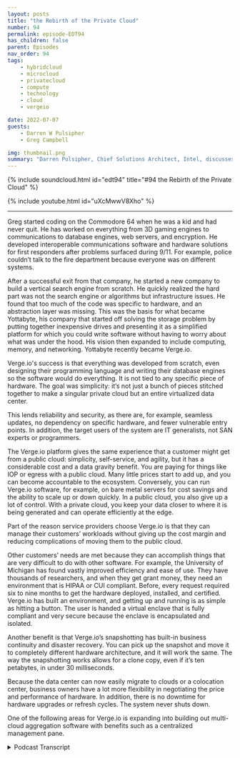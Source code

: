 ```yaml
---
layout: posts
title: "the Rebirth of the Private Cloud"
number: 94
permalink: episode-EDT94
has_children: false
parent: Episodes
nav_order: 94
tags:
    - hybridcloud
    - microcloud
    - privatecloud
    - compute
    - technology
    - cloud
    - vergeio

date: 2022-07-07
guests:
    - Darren W Pulsipher
    - Greg Campbell

img: thumbnail.png
summary: "Darren Pulsipher, Chief Solutions Architect, Intel, discusses Verge.io’s software-defined data centers that simplify IT and make private cloud easy and efficient with Verge.io’s CTO, Greg Campbell. "
---
```


{% include soundcloud.html id="edt94" title="#94 the Rebirth of the Private Cloud" %}

{% include youtube.html id="uXcMwwV8Xho" %}

---

Greg started coding on the Commodore 64 when he was a kid and had never quit. He has worked on everything from 3D gaming engines to communications to database engines, web servers, and encryption. He developed interoperable communications software and hardware solutions for first responders after problems surfaced during 9/11. For example, police couldn’t talk to the fire department because everyone was on different systems.

After a successful exit from that company, he started a new company to build a vertical search engine from scratch. He quickly realized the hard part was not the search engine or algorithms but infrastructure issues. He found that too much of the code was specific to hardware, and an abstraction layer was missing. This was the basis for what became Yottabyte, his company that started off solving the storage problem by putting together inexpensive drives and presenting it as a simplified platform for which you could write software without having to worry about what was under the hood. His vision then expanded to include computing, memory, and networking. Yottabyte recently became Verge.io.

Verge.io's success is that everything was developed from scratch, even designing their programming language and writing their database engines so the software would do everything. It is not tied to any specific piece of hardware. The goal was simplicity: it’s not just a bunch of pieces stitched together to make a singular private cloud but an entire virtualized data center.

This lends reliability and security, as there are, for example, seamless updates, no dependency on specific hardware, and fewer vulnerable entry points. In addition, the target users of the system are IT generalists, not SAN experts or programmers.

The Verge.io platform gives the same experience that a customer might get from a public cloud: simplicity, self-service, and agility, but it has a considerable cost and a data gravity benefit. You are paying for things like IOP or egress with a public cloud. Many little prices start to add up, and you can become accountable to the ecosystem. Conversely, you can run Verge.io software, for example, on bare metal servers for cost savings and the ability to scale up or down quickly.  In a public cloud, you also give up a lot of control. With a private cloud, you keep your data closer to where it is being generated and can operate efficiently at the edge.

Part of the reason service providers choose Verge.io is that they can manage their customers’ workloads without giving up the cost margin and reducing complications of moving them to the public cloud.

Other customers’ needs are met because they can accomplish things that are very difficult to do with other software. For example, the University of Michigan has found vastly improved efficiency and ease of use. They have thousands of researchers, and when they get grant money, they need an environment that is HIPAA or CUI compliant. Before, every request required six to nine months to get the hardware deployed, installed, and certified. Verge.io has built an environment, and getting up and running is as simple as hitting a button. The user is handed a virtual enclave that is fully compliant and very secure because the enclave is encapsulated and isolated.

Another benefit is that Verge.io’s snapshotting has built-in business continuity and disaster recovery. You can pick up the snapshot and move it to completely different hardware architecture, and it will work the same. The way the snapshotting works allows for a clone copy, even if it’s ten petabytes, in under 30 milliseconds.

Because the data center can now easily migrate to clouds or a colocation center, business owners have a lot more flexibility in negotiating the price and performance of hardware. In addition, there is no downtime for hardware upgrades or refresh cycles. The system never shuts down.

One of the following areas for Verge.io is expanding into building out multi-cloud aggregation software with benefits such as a centralized management pane. 






<details>
<summary> Podcast Transcript </summary>

<p>﻿1</p>
<p>Hello, thisis Darren Pulsipher, chief solutionarchitect of public sector at Intel.</p>
<p>And welcome to Embracing.</p>
<p>Digital Transformation,where we investigate effectivechange, leveraging people.</p>
<p>Process and technology.</p>
<p>On today's episode, The Rebirthof the Private Cloud with CTO of Verge.io.</p>
<p>Greg Campbell.</p>
<p>Craig, welcome to the show.</p>
<p>Thank you, Darren Good to be here.</p>
<p>We had an opportunity to talkabout a month ago is when we first talked.</p>
<p>I was enamored with with your teamand what you've done.</p>
<p>Greg tell my audiencea little bit about yourselfand why you are where you are.</p>
<p>Sure.</p>
<p>So I'm a I've been developing softwaresince I was a kid.</p>
<p>And the Commodore 64 days and.</p>
<p>Oh yeah, never stopped coding.</p>
<p>It was a daily thing. Since thenworked a lot of differentprojects from, you know, 3Dgaming engines to communications databaseengines and web servers and encryptionand all sorts of different things.</p>
<p>I was working in some write in publicsafety softwareand I rode one in computer,aided dispatch,then broke off and started my own company.</p>
<p>And it was I wrote some interoperablecommunication software.</p>
<p>So can solving some of the problemsthat were exposed during 911 where policecan't talk to fire, can't talk to you,everyone is different radiosystems, different communication methodsand none of them can talk to each other.</p>
<p>So I came up with a softwareand hardware solution to solvethat problem and built that company upand the head of successful exit with that.</p>
<p>And after that, I worked for the company,the Boss, for a couple of yearsand did some other things with them,parking systems and fire truck systems.</p>
<p>And, and then I started another companyafter thatwith the goal of buildinga vertical search engine from scratch.</p>
<p>And so this was probably 2008 ish.</p>
<p>And when it started that one andit was it was a really interesting projectbecause, you know,</p>
<p>I go into this thinking,you know, the search engineand the algorithms and theand all that's going to be the hard part.</p>
<p>Right.</p>
<p>And it ended up 80%of my time was spent with everything.</p>
<p>Other than that.</p>
<p>It wasit was really this infrastructure problem.</p>
<p>And, you know, it's you know,you got billions and billions of recordsthat you need to search,you know, to get millions of results,thousands and simultaneously eachget coming back in a quarter millisecond.</p>
<p>And, you know, you can't buy a big enoughserver to do that.</p>
<p>So you need lots of servers.</p>
<p>And I kind of found myself backlooking at, you know,think of your PC days and and whatthe hardware abstraction layerdid to development, you know,and it was kind of like,you know, we're missing that here.</p>
<p>I'm findingtoo much of my code is very specificto do the hardware together.</p>
<p>And and, you know, there really needsto be some form of abstraction.</p>
<p>Right.</p>
<p>And so, again,instead of giving some of the base ideasand, you know, I spent so much timebuilding, stitching, storage togetherand, you know, tothe traditional span and thepurchase at that time, justit doesn't work well in this sort of,you know, applications, large scale thing.</p>
<p>And and at the time and, you know, Googleor anybody else had been doing this,a lot of that stuff is very proprietary.</p>
<p>There's justthere weren't a lot of good tools.</p>
<p>So they gave the idea forat the time what became the right.</p>
<p>So started a company out of rightand really started offfocusing on the storage problem,being able to just take a bunch ofinexpensive drives, throw themin some chassis, stitching together bits,but really with the goalof presenting it all as one thing.</p>
<p>So I can,</p>
<p>I can write software to this one thingand not worry about what was underneaththe hood.</p>
<p>And I had this vision of expandingupon past that to includecomputing, memory and networkingand kind of all of that.</p>
<p>And that kind of gave birth to the device,which more recently became Virgil.</p>
<p>So it's really interestingbecause I got a demo of</p>
<p>You Ought to Buy It back in 2009</p>
<p>I think at supercomputing.</p>
<p>Yeah.</p>
<p>And I was blown awaywith your architecture and I thought,hey, this is a company to, to, to look at,especially in the high performancecomputing realmwhere data was just joint and everything.</p>
<p>And you guys had a,a way of addressing a Yahoo!</p>
<p>Bite of data.</p>
<p>I mean, no one was doing thatat that time.</p>
<p>It was I was just like blown away.</p>
<p>And then, you know,</p>
<p>I find you guys as Virgil.</p>
<p>Oh, you're still around. It's awesome.</p>
<p>Yeah, yeah, yeah.</p>
<p>The company name was the Idevice.</p>
<p>So it, you know, when I was architectingthe design for, I'm like, well,it has to be able to addressa array of storage, otherwisewe can't be called that. Yeah.</p>
<p>No. What I foundcompelling with, with, with you guys isyou extendedbeyond the software defined storage.</p>
<p>And you frankly,you guys were one of the first onesthat did software defined storage.</p>
<p>No one was even talking about itback in that time.</p>
<p>And you guys really kindof blazed the way for that.</p>
<p>And you see other peoplethat have done software defined storagenow, but back in that day,</p>
<p>I mean, no one was talking about it.</p>
<p>But you found really quickly that you alsoneeded compute and network as well.</p>
<p>You couldn't just do one.</p>
<p>One of the pillars of softwaredefined infrastructure.</p>
<p>Right.</p>
<p>And really the key here is that,you know, even even today,when when people are solvingthese problems, it'sthey're still taking a bunch of thingsand trying to stitch them together,make them work together.</p>
<p>Right.</p>
<p>And so it's millions of lines of codeacross all sorts of differentcomponents thatthat weren't necessarily designedto do what they are now.</p>
<p>They're more general purpose componentsthat were, you know, like Lego boxesand trying to figure it all together here.</p>
<p>And, you know, when I designed the storagelayer, it it was builtfor this purpose.</p>
<p>I brought,you know, file system from scratch.</p>
<p>We wrote,</p>
<p>I mean, to pull this off, we actuallywe designed our own programing language.</p>
<p>We wrote our own databaseengines from scratch.</p>
<p>We have our own web servers from scratch.</p>
<p>We have our ownmesh network networking fabricto connect things together.</p>
<p>We went into the development of thiswith the golden rulethat hardware is going to fail.</p>
<p>And, you know,and we have to expect the worst of it.</p>
<p>And, you know, we're not tying it inany specific piece of hardwareso thatthe software needs to do everything.</p>
<p>And we'vewe've you know, a lot of the developmentwas just going through all the differentspectacular ways that that hardware canfail from, you know, bad firmware update.</p>
<p>Well, as a hardware vendor,hardware never fails.</p>
<p>I don't know what you're talking about,</p>
<p>Greg.</p>
<p>Hardware spending drives,they never go out.</p>
<p>So, you know,so simplicity was really the key.</p>
<p>It was I. Like that.</p>
<p>Going down to the lowest level of buildingjust what we need just for thispurpose of good with, you know,and our ultimate goal was to build virtualvirtualized the entire data center.</p>
<p>So it's not just a bunch of piecesthat stitch togetherto make a singular private cloud.</p>
<p>It was you know, we were looking atmuch the same wayyou go into VMware and Head Start,you run AVM.</p>
<p>We wanted to be able to goin, assign resources, hit startand a virtual data downstairs.</p>
<p>I was right there when OpenStack started,which was a big group of private oropen sourceprojects, just crammed togetherand said,</p>
<p>All right guys, make it all look like one.</p>
<p>And all I did was put lipstick on it.</p>
<p>Basically they just put a nice</p>
<p>UI on the front end, but on the back endit was a bear to stand up.</p>
<p>It was.</p>
<p>And yeah.</p>
<p>And VMware is the same way, right?</p>
<p>It grew over timewhere they were stitchingindividual products together.</p>
<p>So your your approach was top downvirtualized full data center, notjust a hypervisor, not juststorage, not just network,but the whole thing together.</p>
<p>Absolutely.</p>
<p>Yeah.</p>
<p>It's it's one thing toto present a simplified user interface,a simplified user experience,which is what we see.</p>
<p>But if if everything underneaththat is not simple,you're going to have a problem.</p>
<p>It might work when everything is perfect,but as soon asthe world starts to fall apart,it will power failure.</p>
<p>You've got a hardware failure.</p>
<p>You've got it.</p>
<p>You know, one key component got updatedwhen a different one didn't get updated.</p>
<p>I mean, there's all sorts of thingsthat that happened.</p>
<p>And even outside of the reliabilityaspect, youthere's countless security issuesthat can come into playwhen you have all these different thingsthat weren't necessarilydesigned to be togetherand then you interface them together.</p>
<p>You know, I like to, you know,look at it like like a house versusa neighborhood or a city.</p>
<p>And it's, you know, if everything'sin the same house, I don't needas many windows and doors and, you know,entry points.</p>
<p>Right.</p>
<p>And this was all built from the ground upfor this purpose.</p>
<p>It's simple.</p>
<p>At the lowest level, you know,which means, you know,less security issues,seamless updates and upgrades.</p>
<p>I mean, we would treat it like a firmware.</p>
<p>It's it's very, very lightweight,you know, andit's in it does a lot for,you know, the reliability aspects,especially, again, you know, with us,you go on the roadassuming everything's going to failand the softwareneeds to take care of everything.</p>
<p>But it's it's a it's a huge difference,you know, fromfrom a supporting aspectand and even just the management aspect.</p>
<p>So our our goal has always been that,you know, the targetusers of this system are it generalist.</p>
<p>We don't need network experts,we don't need sand experts.</p>
<p>We don't need programmers,you know, to operate this.</p>
<p>It's an IP generalist.</p>
<p>And and we agreed we succeeded at that.</p>
<p>So I have a question around that.</p>
<p>I mean, most people listening to the showare moving to public cloud.</p>
<p>So why why would I even do a private cloudwith you guys over public cloud?</p>
<p>What are the benefits that you guys seewith a private cloud over a public cloud?</p>
<p>Yeah,there's there's a lot of lot of scenarios.</p>
<p>I'm not going to saythat you should never go to public cloudis never a use case for thatthey're actually is.</p>
<p>But I think what we've seenis that a lot ofpeople moved to the public cloud,maybe for the wrong reasons.</p>
<p>You know, it's they saw that simplicity.</p>
<p>And a lot of the moves happenedbecause of developers and developers,you know, getting along with i.t and yeah.</p>
<p>Shadow i.t. Right.</p>
<p>Yeah.</p>
<p>You go through all the red tapeand hurdles and it's like, well,wait a minute, I could just pop in a yearand I don't need a 90 staffand it didn't just workand I can manage it myself.</p>
<p>And that was kind of the wrong reasonto go to the public cloud.</p>
<p>And because at the time the managementand just the stitching together,the complexity made it too big of a deal.</p>
<p>If I needed more resources, I go to I.T.and it's like Iwait 16, 20 months for them tocome inand I go, so, you know,we are presenting it in suchwe're giving you that same experiencethat you might get from a public cloud.</p>
<p>In that simplicity, the self-service, the,you know, the agility.</p>
<p>So I can now go to it and say, hey,</p>
<p>I need an environment.</p>
<p>And within seconds,you know, here's your resources. Go.</p>
<p>And then either I can manage thator they can hand me the keys and say, Hereyou go, here'syour private, secure enclave.</p>
<p>Do whatever you want with it.</p>
<p>Self management you want to keep askingto retain my new VM.</p>
<p>I restrain your resources,do what you wantand and then I'm not paying</p>
<p>I'm not being nickel dimed onevery little piece of when I'm operating.</p>
<p>I'm not paying per eye app anymore.</p>
<p>I'm not paying for egress andand everything else,you know.</p>
<p>So there's a huge cost benefit there.</p>
<p>There's also,you know, a data gravity problem as well.</p>
<p>You know, a lot of people,if you move a lot to the cloudand then you realize how much morenow you're relying on networksand just where is my data stored versuswhere I need it, you know?</p>
<p>So having a private cloud, you know,it keeps thingscloser to wherethe data is being generated.</p>
<p>I think, you know, we throughoutcomputing time, if we see a lot of thisthis ebb and flow from,you know, client server modelsto, you know,back to sick and,you know,the pendulum has swung keeps swinging.</p>
<p>Right.</p>
<p>And I think, you know, we're generatingso much datain general across the board at the edgethat we're going to startto see a lot more.</p>
<p>That needs to be closer to wherewhere the data is being generatedin the cloud is not necessarilythe best place for that.</p>
<p>You know, there's only so fast we can go.</p>
<p>Physics can only allow things to goso quick.</p>
<p>So if we can get that same agility,security, everything,all the benefitsthat you see, all the public cloud,but we can allow you to run that,operate it at the edge and not have tohire a team of fees to operate it.</p>
<p>You know,we believe that that's a huge benefit.</p>
<p>All right.</p>
<p>So so the reason people movedwas ease of use, mostly developers.</p>
<p>I was I was totally guilty of that myself.</p>
<p>Right. Credit card.</p>
<p>I can spin up 10,000. Easy.</p>
<p>It's easy.</p>
<p>So what?</p>
<p>So you've you've tackled the easy part,right?</p>
<p>I could do it on the other onethat you mentioned was cost.</p>
<p>Now a lot of people will say, well, look,</p>
<p>I am a no CapEx cost at the beginningof when I use the cloud, right?</p>
<p>I can spin up a thousand instancesand it's only going to cost me$10 for an hour.</p>
<p>I can't I can't have a thousand boxessitting in my datacenterright at that cost.</p>
<p>But the cost is exorbitant over time.</p>
<p>And you mentioned egress.</p>
<p>This is a big, huge problemthat a lot of my customers run into.</p>
<p>They're like, I had no ideaegress costs was going to just kill me.</p>
<p>Right.</p>
<p>And it ingress is free,right?</p>
<p>You bring your data to me, right?</p>
<p>Bring it on.</p>
<p>So you guys kind of you can handle thatbecause you can stitch togetherlots of data sources together up to a Yodaby the data.</p>
<p>I'm just mind blowing still. Butso yeah.</p>
<p>So the cost is, is,is that why you're seeing people come backfrom public cloud back to private?</p>
<p>The costthe cost is absolutely a big component.</p>
<p>I think, you know, same sameyour opening a credit card at 50bucks a month,you don't think too much of it.</p>
<p>And then all of a sudden,you know, things start to scale out.</p>
<p>You go to productionand all those little costs that added upto a little before are now,you know, they're harder to predict.</p>
<p>And it's very, very easy for those coststo get out of hand.</p>
<p>And at that point,you're also kind of stuck.</p>
<p>I mean, the more you get pulled into an ecosystem, it'sthat much harder to get out.</p>
<p>You kind of hold them at that point,you know, and you'regiving up a lot of control as well.</p>
<p>I mean, you know,unless you're a huge company, you know,you have a problem or something,something is going on in that environment.</p>
<p>I mean, you can call, butyou kind of just you got to wait.</p>
<p>You know, there's not too much you can do.</p>
<p>You have a lot of control over,you know, issues that might pop up.</p>
<p>And there's there'sthere's a lot more options.</p>
<p>Now, I think that people don't realizeit's not it's not just about,you know, hey, I got to go buy,you know, make it this large cap ex,you know, it's expenditureto build out a data center with AC units.</p>
<p>And yes, that's an option.</p>
<p>And for a lot of people, that makes senseif you have enough volume.</p>
<p>But there is other alternatives as well.</p>
<p>I mean, you know, it'syou can go and get rents out baremetal servers, for example, and still say,</p>
<p>I don't want to deal with hardware.</p>
<p>I don't want to swap drives,</p>
<p>I don't want to do any of that.</p>
<p>You go rent out baremetal hardware for a fraction of the costof what a public cloudmight get to throw our software on it.</p>
<p>And now you have ayou have to have a build your own,you know.</p>
<p>Right. And it's to whatever scale.</p>
<p>Ep and Flow Scale out, scale up, scale down.</p>
<p>And it works ina, in a wide variety of commodity hardware.</p>
<p>So very, very important.</p>
<p>When you guys are out thereselling your solution,what's the big hook? What are people like?</p>
<p>Hey, I need your stuffbecause what's what's their concern?</p>
<p>What problem are you solvingthat, that they migrate to you guys?</p>
<p>So there's yeah, there's a couple,a couple of angles, you know, one,we have a lot of service providersthat, you know, they'rethey have a customer base that they needto manage their workloads for them.</p>
<p>They traditional onlywhere they used to do itthe old way they would you knowget co-location space filled out you know,sans and virtualization of the allowsi.t staff to manage them and run them.</p>
<p>Then they started to see the public clouderode some of that,some of their customers movingtheir others having to try to embrace itand say, okay, we'll put you there too.</p>
<p>But then, you know, they give up a ton ofmargin as well when they want to do that.</p>
<p>So we're able to go to them and say, hey,now we canwe can give you the similar experiencethat they were going to get.</p>
<p>You get the same ease of of whatit would have been managing in public.</p>
<p>I don't have to do a dealwith what you were doing before.</p>
<p>I imagine that it's just as easy,it's more powerful,and you get to make more money.</p>
<p>Right.</p>
<p>So that's that's one,you know, subset of the people that that,you know, deployedas we're also seeing some use casesthat that are just very difficultto even do with other software.</p>
<p>And so our our nested tenancy modeland what we do on thestorage for deduplication andit's at the lowest levels ofa file system enablesyou to do some really cool stuff.</p>
<p>So one of these cases,for example, University of Michiganis a very large customer of ours.</p>
<p>They have a very large on prem deployment,you know, thousandsof cores, petabytes of data running.</p>
<p>And they do a lot of researchprojects off of this.</p>
<p>So this was a scenario where, you know,when we take this off,they came to us, hey,we got thousands of researchers.</p>
<p>They get a they get grant money.</p>
<p>They need an environment.</p>
<p>It needs to be, you know, hyper compliantor full C UI compliant.</p>
<p>C every time they ask forthis, it's 6 to 9 monthsto get hardware deployed, install it,certify it, go through the whole process.</p>
<p>Right?</p>
<p>And what we were able to do is go in thereand build out this environmentand now anytimesomebody wants an environment,they hit a button, it createsa virtual enclave, they hand it to them.</p>
<p>It's already compliant,full certification, ready to go.</p>
<p>And within minutesthey're they're up and running. Now,these are allcompletely encapsulated in isolated,a very, very secure enclave.</p>
<p>And you can get thisthis nested tenancy model.</p>
<p>So in a larger organization like that,</p>
<p>I can say,all right, here'swhat I'm going to carve out resources.</p>
<p>You're getting.</p>
<p>They allocate hardware to specific groups.</p>
<p>Yeah, I've seen that.</p>
<p>And then I. Yeah.</p>
<p>Headed to the hospitalnow they could have their own i.t staffmanaging that environment and carving upand say, okay, here's this researchor here's test versus dev versus,you know, production.</p>
<p>I could then say in with our snapshot.</p>
<p>And so we're not just looking at storage.</p>
<p>This isn't just snapshots of your VMs,it's all of your networking,all your user management here,because we manage the entire stack,you literally can take our software,put it in bare metal, plug your carriers,and we run everything</p>
<p>BGP, the 32 DNS,all your firewall and rails you're.</p>
<p>So this is really interestingbecause you mention I'm snapshotin my data center</p>
<p>I'm a snapshot of a VM or set of VMs.</p>
<p>So this is really interestingbecause what this</p>
<p>I my brain is like going, wait, I could doa lot of really interesting things.</p>
<p>Like you mentioned, I have a, a snapshot,a data center that's HIPA compliant. Wow.</p>
<p>Right.</p>
<p>Drop a new one in. I'm done. Right.</p>
<p>Or I need a snapshotof my running environment.</p>
<p>I have a business continuity and disasterrecovery built in.</p>
<p>Is that right?</p>
<p>Absolutely. Absolutely.</p>
<p>And it's and it's this snapshotof an encapsulated virtual representation,meaning I can now pick this up,move it over to a completely differenthardware architecture, different switches,different every different.</p>
<p>Doesn't matter what the. Hardware.</p>
<p>And it's still going to work exactlythe way it did when it was over there,which, you know, has been done.</p>
<p>It means,hey, we got this issue in production,okay, well, instead of having to try toreproduce it, you know. Just snapshot.</p>
<p>In order.</p>
<p>Yeah, it's just boom, fired up now is theexact isolated version of production.</p>
<p>Or, you know,you get ransomware, it goes through it.</p>
<p>It's like</p>
<p>Yeah therethere's so many applications by.</p>
<p>Our, you know, snapshot someday.</p>
<p>Yeah, not now.</p>
<p>I mean, that's a that's a good question.</p>
<p>You said our by our snapshots,</p>
<p>I mean, how big are these snapshots?</p>
<p>How muchspace are these taking up?</p>
<p>There's purely the differentialsthe way our files.</p>
<p>Oh, so you'reyou only snapshot in the differences.</p>
<p>Yeah. And there's more to it than that.</p>
<p>So the, the engine under the hood,this is not deduplicationadded on to an existing file system,which is the kind of thingyou see out there or even snapshotsa lot of times are, you know,there's some file systems that might havesome snapshots built into them.</p>
<p>But we are we're not only takinga lot of snapshots, it'syou're you're looking up thedifferentials in the data,but there's still metadata.</p>
<p>And a lot of times, you know,even if I want to take a snapshotor take a cloneor a copy of an environment,it's still tapping out the meta dataand meta tables that went with that.</p>
<p>So there's still a little bit of timeto restore or do whateverand extra data that you're using.</p>
<p>Well, our deduplication is builtat such a low level that even the metadatais duplicated, which means I can takea snapshot of this entire environment.</p>
<p>I don't care if it's ten petabytes,</p>
<p>I can make a clone copy of itin under 30 milliseconds.</p>
<p>That's how I. Have it done.</p>
<p>And the differentials for that now areare truly onlywhat has actually changed between the two.</p>
<p>So I can</p>
<p>I could take this graininess or I want,you know, it doesn't have to be hourly.</p>
<p>And not only are we doing thatat the local spec, local cluster level,but we also have a global it's globallyif you do aware.</p>
<p>So if now if I'm taking itand synchronizing it to another location,it's utilizing that same engineto get those differentials.</p>
<p>So even,you know, a lot of even replicationservices still have to walk the meterto say what has changedfrom from A to B and,you know, for small files, not a big deal.</p>
<p>But when you're dealingwith hundreds of terabytes,you know that the metadata aloneand still the expansive datathat have to go across just to do that,whereas we could I could replicatean entire environment in secondspetabytes, you know.</p>
<p>So I changed.</p>
<p>That.</p>
<p>You guys created a virtual cloud.</p>
<p>Yeah, you have to, right?</p>
<p>I mean, when you think about it, right?</p>
<p>Because you're telling methat my data center, my which it's,you know, whatever you want to call it,my data center now can migrate around.</p>
<p>They can go in a public cloud,stay on a private cloud.</p>
<p>I can even drop it, you know,into a co-located co-location center.</p>
<p>So this gives me as a as a business owner,a lot more flexibilityin negotiating priceand performance of hardware.</p>
<p>I can upgrade hardware with with virtuallyno downtime.</p>
<p>I mean.</p>
<p>Yeah, absolutely.</p>
<p>Yeah, it's meant.</p>
<p>To be because I can stand up a new rack.</p>
<p>I yeah.</p>
<p>Yeah I'll provide everything zip in line.</p>
<p>I mean, the system never shuts down.</p>
<p>I mean, you could even go throughyour entire hardware refreshcycles and never have downtime.</p>
<p>That's yeah.</p>
<p>Yeah, absolutely.</p>
<p>And, andbecause the software is so lightweight,it would justit's scaled up and down equally.</p>
<p>So you could scale upto, you know, these large environments,but you could also scale downand run this on a pair of,you know, small, you know, atoms or,you know, intel atoms or the Andes orsomething, you know, put in two of them,real lightweight, couple of grand apiece,throw them in a, you know, in ain a plant or a retail locationand have the entire virtual dataand experience at the edge as well.</p>
<p>Where I can</p>
<p>I could build outthese virtual data centersand then just startdeploying them everywhere and manage them.</p>
<p>You know.</p>
<p>That's pretty cool. I love that you just.</p>
<p>You know, swap it out.</p>
<p>Yeah, that's happening. Micro cloud.</p>
<p>Micro Cloud Tech now.</p>
<p>I mean, this is somethinga lot of my customers want.</p>
<p>They want a micro cloud.</p>
<p>You know, it's a maybe it's a11 unit,a couple of islands or some nookssitting out there running some edge stuff.</p>
<p>But they still want the flexibilityof the private of a cloud like, hey,</p>
<p>I can deploy applications, I can dowhatever I want, right, and manage.</p>
<p>Which brings up another questionand we talked about before,if I haveall these virtual clouds out there,</p>
<p>I'm assuming you have a way of managingmultiple cloudsthen or multiple data centers, right?</p>
<p>Is that in your in your stack to wherehey, maybe I've got ten different datacenter imagesor data center,</p>
<p>I don't know, virtual data centers.</p>
<p>Right.</p>
<p>Can I now manage those as, as, you know,a single pane of glassor anything like that or how does that.</p>
<p>Yeah.</p>
<p>Yeah, you can.</p>
<p>And that's actually now now this nowwe're getting into some road map stuff.</p>
<p>So that that is actuallyone of the next things we are expanding onis we're going to we are building out our,you know, multi-cloud,you know, aggregation softwareto kind of take that to the next level.</p>
<p>We've got some stuff nowyou're part of the issue isyou want a centralized single point.</p>
<p>You know, we're kind of building thisso that the management layer itselfcan also you know, kind of exist in mobilestuff and float aroundso that you truly have never downtime,even the super manager, you know.</p>
<p>So there's a lot of stuffwe're doing in there too.</p>
<p>Also, you know, sexy that up a little bitand that is one of the next big oneswe're reallyworking on right now is the fleshthat we have some capabilitiesnow for for the multi asset management.</p>
<p>But there's a lot we want to add tothat as well.</p>
<p>This is really fascinating stuffbecause to meyou're really you're making it much easierto actually do private cloudbecause I mean, today to deploya full stack of private cloud takes days.</p>
<p>Right.</p>
<p>Whether it's OpenStack andor whether it's the VMware suite.</p>
<p>Well if I want a full of full thing,it, it takes a couple of daysto get everything set up.</p>
<p>And with you guysit sounds like it's much simpler.</p>
<p>I can type all your software inside.</p>
<p>Get it?</p>
<p>Yeah, the software. Yeah.</p>
<p>So the whole software is actually deployedas a firmware.</p>
<p>So it's not it's not something that'sbeing installed, running through updatecycles and configuring files.</p>
<p>It's, it gets flashed as a firmwareand then you booted upand then thereyou have your user interfaceand now you can, you know, in the UIyou can set up your networksand do what you want.</p>
<p>And it really takes about 15 minutesto get it up and running.</p>
<p>And then after that, as you're addingadditional nodes scaling out,you can even have itset up to execute them.</p>
<p>So you don't even haveto put any media. You just.</p>
<p>Execute on.</p>
<p>It. Auto configures itself. You know.</p>
<p>That's that's pretty cool.</p>
<p>Can can because of software or firmwarecan it runon other virtual infrastructurelike in like in the cloud,like in the public cloudor do I need bare metal?</p>
<p>That's going to be the you're goingto get the best bang for the buckif you run it on bare metal.</p>
<p>Even if that's in a public cloud,you know, you can go and get baremetal server.</p>
<p>Yeah, yeah,you can whoever and run it on there.</p>
<p>And that's where you can get the best bangfor your buck because we, we are,we're, we're managing the hardwareat the lowest level for it.</p>
<p>So we're, we're talkingdirectly to the drives.</p>
<p>We're not,you know, when you when you deploy us,we don't we don't want raid cards.</p>
<p>We don't want,you know, anything touching and managing,you know, the storage or the hardware.</p>
<p>We want to talk directly to itand control the whole experience.</p>
<p>So, you know, we're dealing withthe encryption.</p>
<p>We're dealing with, you know, all that rawand silent corruption detection.</p>
<p>We're guaranteeing all that integritythat it's going to happen.</p>
<p>Now, you could certainly layer something,put something below it, butthen you're just doubling up on effortsand kind of taking place, you know, rightthere.</p>
<p>Very, very cool stuff, Greg.</p>
<p>And I'm glad to seethat your byte continues forward.</p>
<p>I, I, you know, I loved your architectureand it's great to see that it's expandingand a very, very well thought out.</p>
<p>So great.</p>
<p>Thanks for coming on the show today.</p>
<p>Oh, thanks.</p>
<p>Thanks for having me there.</p>
<p>Thank you for listening to.</p>
<p>Embracing Digital Transformation today.</p>
<p>If you enjoyed our podcast,give it five stars on your favoritepodcast insider YouTube channel.</p>
<p>You can find out more informationabout embracing digital transformationat embracingdigital.org.</p>
<p>Until nexttime, go out and do something wonderful.</p>

</details>
